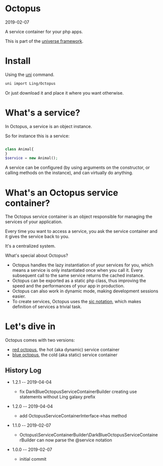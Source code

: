 Octopus
=======
2019-02-07



A service container for your php apps.


This is part of the [universe framework](https://github.com/karayabin/universe-snapshot).


Install
==========
Using the [uni](https://github.com/lingtalfi/universe-naive-importer) command.
```bash
uni import Ling/Octopus
```

Or just download it and place it where you want otherwise.





What's a service?
=================

In Octopus, a service is an object instance.

So for instance this is a service:

```php

class Animal{
}
$service = new Animal();
```


A service can be configured (by using arguments on the constructor, or calling methods on the instance),
and can virtually do anything.





What's an Octopus service container?
====================================

The Octopus service container is an object responsible for managing the services of your application.

Every time you want to access a service, you ask the service container and it gives the service back to you.

It's a centralized system.


What's special about Octopus?

- Octopus handles the lazy instantiation of your services for you, which means a service is only instantiated once when you call it. Every subsequent call to the same service returns the cached instance.
- Octopus can be exported as a static php class, thus improving the speed and the performances of your app in production.
- Octopus can also work in dynamic mode, making development sessions easier.
- To create services, Octopus uses the [sic notation](https://github.com/lingtalfi/NotationFan/blob/master/sic.md), which makes definition of services a trivial task.



Let's dive in
=============

Octopus comes with two versions:

- [red octopus](https://github.com/lingtalfi/Octopus/blob/master/doc/RedOctopusServiceContainer.md), the hot (aka dynamic) service container
- [blue octopus](https://github.com/lingtalfi/Octopus/blob/master/doc/BlueOctopusServiceContainer.md), the cold (aka static) service container















History Log
------------------

- 1.2.1 -- 2019-04-04

    - fix DarkBlueOctopusServiceContainerBuilder creating use statements without Ling galaxy prefix
    
- 1.2.0 -- 2019-04-04

    - add OctopusServiceContainerInterface->has method
    
- 1.1.0 -- 2019-02-07

    - Octopus\ServiceContainerBuilder\DarkBlueOctopusServiceContainerBuilder can now parse the @service notation

- 1.0.0 -- 2019-02-07

    - initial commit


